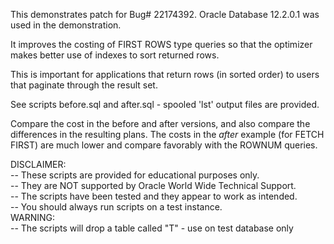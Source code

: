 This demonstrates patch for Bug# 22174392. Oracle Database 12.2.0.1 was used in the demonstration.

It improves the costing of FIRST ROWS type queries so that the optimizer makes better use of indexes to sort returned rows.

This is important for applications that return rows (in sorted order) to users that paginate through the result set.

See scripts before.sql and after.sql - spooled 'lst' output files are provided.

Compare the cost in the before and after versions, and also compare the differences in the resulting plans. The costs in the *after* example (for FETCH FIRST) are much lower and compare favorably with the ROWNUM queries.

DISCLAIMER:
   <br/>-- These scripts are provided for educational purposes only.
   <br/>-- They are NOT supported by Oracle World Wide Technical Support.
   <br/>-- The scripts have been tested and they appear to work as intended.
   <br/>-- You should always run scripts on a test instance.
<br/>
WARNING:
   <br/>-- The scripts will drop a table called "T" - use on test database only

